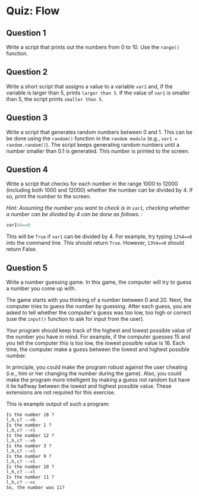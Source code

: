 # Quiz: Flow

## Question 1

Write a script that prints out the numbers from 0 to 10. Use the `range()` function.

## Question 2

Write a short script that assigns a value to a variable `var1` and, if the variable is larger than 5, prints `larger than 5`. If the value of `var1` is smaller than 5, the script prints `smaller than 5`.

## Question 3

Write a script that generates random numbers between 0 and 1. This can be be done using the `random()` function in the `random module` (e.g., `var1 = random.random()`). The script keeps generating random numbers until a number smaller than 0.1 is generated. This number is printed to the screen.

## Question 4

Write a script that checks for each number in the range 1000 to 12000 (including both 1000 and 12000) whether the number can be divided by 4. If so, print the number to the screen.

*Hint:  Assuming the number you want to check is in `var1`, checking whether a number can be divided by 4 can be done as follows. :*

```python
var1%4==0
```

This will be `True` if `var1` can be divided by 4. For example, try typing `12%4==0` into the command line. This should return `True`. However, `13%4==0` should return False.

## Question 5

Write a number guessing game. In this game, the computer will try to guess a number you come up with. 

The game starts with you thinking of a number between 0 and 20. Next, the computer tries to guess the number by guessing. After each guess, you are asked to tell whether the computer's guess was too low, too high or correct (use the `input()` function to ask for input from the user). 

Your program should keep track of the highest and lowest possible value of the number you have in mind. For example, if the computer guesses 15 and you tell the computer this is too low, the lowest possible value is 16. Each time, the computer make a guess between the lowest and highest possible number.  

In principle, you could make the program robust against the user cheating (i.e., him or her changing the number during the game). Also, you could make the program more intelligent by making a guess not random but have it lie halfway between the lowest and highest possible value. These extensions are not required for this exercise.

This is example output of such a program:

```text
Is the number 18 ?
l,h,c? -->h
Is the number 1 ?
l,h,c? -->l
Is the number 12 ?
l,h,c? -->h
Is the number 3 ?
l,h,c? -->l
Is the number 9 ?
l,h,c? -->l
Is the number 10 ?
l,h,c? -->l
Is the number 11 ?
l,h,c? -->c
So, the number was 11?
```



